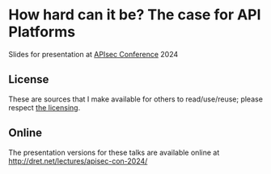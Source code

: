 # How hard can it be? The case for API Platforms

Slides for presentation at [APIsec Conference](https://conf.apisecuniversity.com/) 2024 

## License

These are sources that I make available for others to read/use/reuse; please respect [the licensing](../LICENSE).


## Online

The presentation versions for these talks are available online at http://dret.net/lectures/apisec-con-2024/

